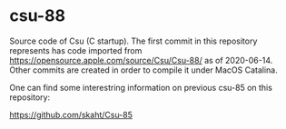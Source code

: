# csu-88

Source code of Csu (C startup). The first commit in this repository represents has code imported from https://opensource.apple.com/source/Csu/Csu-88/ as of 2020-06-14. Other commits are created in order to compile it under MacOS Catalina.

One can find some interestring information on previous csu-85 on this repository:

https://github.com/skaht/Csu-85
